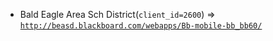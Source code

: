  - Bald Eagle Area Sch District(`client_id=2600`) => [`http://beasd.blackboard.com/webapps/Bb-mobile-bb_bb60/`](http://beasd.blackboard.com/webapps/Bb-mobile-bb_bb60/)
